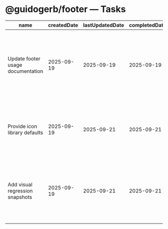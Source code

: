 # @guidogerb/footer — Tasks

| name                              | createdDate | lastUpdatedDate | completedDate | status   | description                                                                                  |
| --------------------------------- | ----------- | --------------- | ------------- | -------- | -------------------------------------------------------------------------------------------- |
| Update footer usage documentation | 2025-09-19  | 2025-09-19      | 2025-09-19    | complete | README now covers brand metadata, grouped links, and testing commands for the shared footer. |
| Provide icon library defaults     | 2025-09-19  | 2025-09-21      | 2025-09-21    | complete | Bundle a curated set of accessible SVG icons for social links and legal callouts.            |
| Add visual regression snapshots   | 2025-09-19  | 2025-09-21      | 2025-09-21    | complete | Capture baseline screenshots to ensure layout consistency across tenant theme overrides.     |
